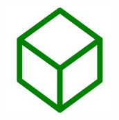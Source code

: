 <h1 align="center">

<img src="./docs/logo.png" height="250" width="250" alt="blackprint-logo-desirable-solutions"/>

</h1>